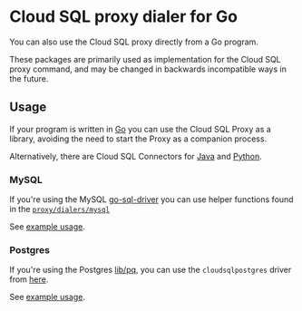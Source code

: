 # Cloud SQL proxy dialer for Go

You can also use the Cloud SQL proxy directly from a Go program.

These packages are primarily used as implementation for the Cloud SQL proxy
command, and may be changed in backwards incompatible ways in the future.

## Usage

If your program is written in [Go](https://golang.org) you can use the Cloud SQL
Proxy as a library, avoiding the need to start the Proxy as a companion process.

Alternatively, there are Cloud SQL Connectors for [Java][] and [Python][].


### MySQL

If you're using the MySQL [go-sql-driver][go-mysql] you can use helper
functions found in the [`proxy/dialers/mysql`][mysql-godoc]

See [example usage](dialers/mysql/hook_test.go).

### Postgres

If you're using the Postgres [lib/pq](https://github.com/lib/pq), you can
use the `cloudsqlpostgres` driver from [here](dialers/postgres).

See [example usage](dialers/postgres/hook_test.go).

[Java]: https://github.com/GoogleCloudPlatform/cloud-sql-jdbc-socket-factory
[Python]: https://github.com/GoogleCloudPlatform/cloud-sql-python-connector
[go-mysql]: https://github.com/go-sql-driver/mysql
[mysql-godoc]: https://pkg.go.dev/github.com/GoogleCloudPlatform/cloudsql-proxy/proxy/dialers/mysql
